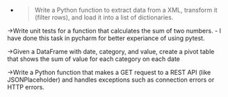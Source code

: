 - >Write a Python function to extract data from a XML, transform it (filter rows), and load it into a list of dictionaries.
 
->Write unit tests for a function that calculates the sum of two numbers. - I have done this task in pycharm for better experiance of using pytest.
 
->Given a DataFrame with date, category, and value, create a pivot table that shows the sum of value for each category on each date
 
->Write a Python function that makes a GET request to a REST API (like JSONPlaceholder) and handles exceptions such as connection errors or HTTP errors.
